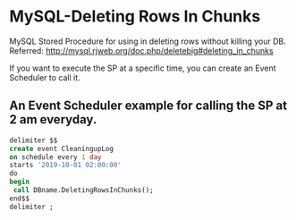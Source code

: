 # MySQL-Deleting Rows In Chunks
MySQL Stored Procedure for using in deleting rows without killing your DB. <br/>
Referred: <http://mysql.rjweb.org/doc.php/deletebig#deleting_in_chunks>


If you want to execute the SP at a specific time, you can create an Event Scheduler to call it.

## An Event Scheduler example for calling the SP at 2 am everyday.
```sql:EventSchedulerExample.sql
delimiter $$
create event CleaningupLog
on schedule every 1 day
starts '2019-10-01 02:00:00'
do
begin
 call DBname.DeletingRowsInChunks();
end$$
delimiter ;
```


